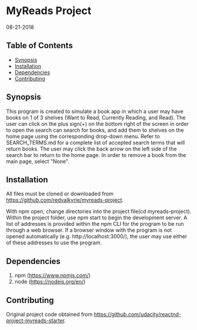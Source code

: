 # MyReads Project
08-21-2018

## Table of Contents
* [Synopsis](#Synopsis)
* [Installation](#Installation)
* [Dependencies](#Dependencies)
* [Contributing](#Contributing)

## Synopsis
This program is created to simulate a book app in which a user may have books
 on 1 of 3 shelves (Want to Read, Currently Reading, and Read).  The user can
 click on the plus sign(+) on the bottom right of the screen in order to open the search can
 search for books, and add them to shelves on the home page using the corresponding
 drop-down menu.  Refer to SEARCH_TERMS.md for a complete list of accepted search
 terms that will return books.  The user may click the back arrow on the left side
 of the search bar to return to the home page.  In order to remove a book from the main
 page, select "None".

## Installation
All files must be cloned or downloaded from https://github.com/redvalkyrie/myreads-project.

With npm open, change directories into the project file(cd myreads-project).  Within
 the project folder, use npm start to begin the development server. A list of addresses is provided within the npm CLI for the program to be run through a web browser.  If a browser window with the program is not opened automatically (e.g. http://localhost:3000/), the user may use either of these addresses to use the program.

## Dependencies
1. npm (https://www.npmjs.com/)
2. node (https://nodejs.org/en/)

## Contributing
Original project code obtained from https://github.com/udacity/reactnd-project-myreads-starter.
